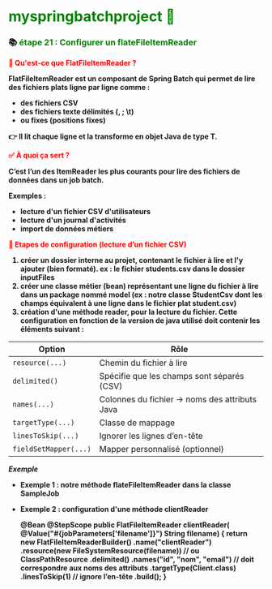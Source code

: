 # <font color=green> myspringbatchproject 🎯 </font>

<b>

### 📚 <font color=green> étape 21 : Configurer un flateFileItemReader</font>

<font color=red> 📘 Qu'est-ce que FlatFileItemReader ? </font>

FlatFileItemReader<T> est un composant de Spring Batch qui permet de lire des fichiers plats ligne par ligne comme :

* des fichiers CSV
* des fichiers texte délimités (, ; \t)
* ou fixes (positions fixes)

👉 Il lit chaque ligne et la transforme en objet Java de type T.


<font color=red> ✅ À quoi ça sert ? </font>

C’est l’un des ItemReader les plus courants pour lire des fichiers de données dans un job batch.

Exemples :

* lecture d'un fichier CSV d'utilisateurs
* lecture d'un journal d'activités 
* import de données métiers 

<font color=red> 🔧 Etapes de configuration (lecture d’un fichier CSV) </font>

1. créer un dossier interne au projet, contenant le fichier à lire et l'y ajouter (bien formaté). ex : le fichier students.csv dans le dossier inputFiles
2. créer une classe métier (bean) représentant une ligne du fichier à lire dans un package nommé model (ex : notre classe StudentCsv dont les champs équivalent à une ligne dans le fichier plat student.csv)
3. création d'une méthode reader, pour la lecture du fichier. Cette configuration en fonction de la version de java utilisé doit contenir les éléments suivant : 

| Option                | Rôle                                          |
|-----------------------|-----------------------------------------------|
| `resource(...)`       | Chemin du fichier à lire                      |
| `delimited()`         | Spécifie que les champs sont séparés (CSV)    |
| `names(...)`          | Colonnes du fichier → noms des attributs Java |
| `targetType(...)`     | Classe de mappage                             |
| `linesToSkip(...)`    | Ignorer les lignes d’en-tête                  |
| `fieldSetMapper(...)` | Mapper personnalisé (optionnel)               |


<i> Exemple </i> 

* Exemple 1 : notre méthode flateFileItemReader dans la classe SampleJob


* Exemple 2 : configuration d'une méthode clientReader 


    @Bean
    @StepScope
    public FlatFileItemReader<Client> clientReader(
            @Value("#{jobParameters['filename']}") String filename) {
        return new FlatFileItemReaderBuilder<Client>()
                .name("clientReader")
                .resource(new FileSystemResource(filename)) // ou ClassPathResource
                .delimited()
                .names("id", "nom", "email") // doit correspondre aux noms des attributs
                .targetType(Client.class)
                .linesToSkip(1) // ignore l’en-tête
                .build();
    }
